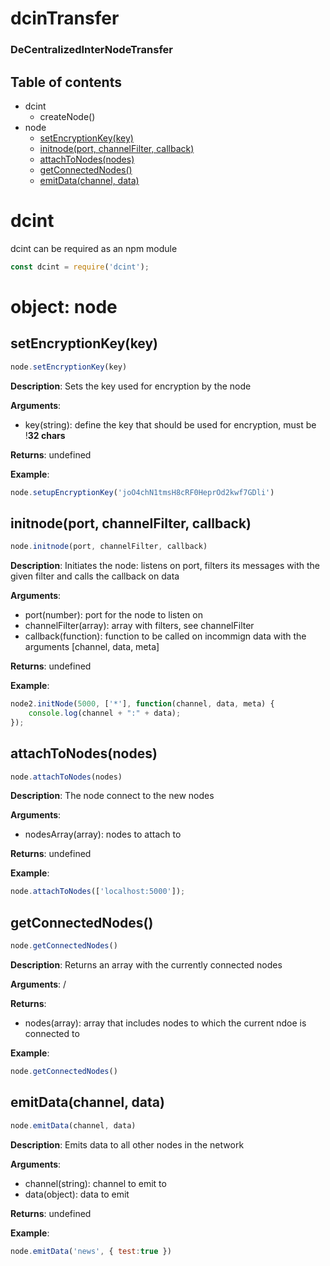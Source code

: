 # dcinTransfer
### **D**e**C**entralized**I**nter**N**ode**T**ransfer

## Table of contents
+ dcint
	+ createNode()
+ node
	+ [setEncryptionKey(key)](#setencryptionkeykey)
	+ [initnode(port, channelFilter, callback)](#initnodeport-channelfilter-callback)
	+ [attachToNodes(nodes)](#attachtonodesnodes)
	+ [getConnectedNodes()](#getconnectednodes)
	+ [emitData(channel, data)](#emitdatachannel-data)


# dcint

dcint can be required as an npm module
```js
const dcint = require('dcint');
```

# object: node

## setEncryptionKey(key)
```js
node.setEncryptionKey(key)
```
**Description**: 
Sets the key used for encryption by the node

**Arguments**:
+ key(string): define the key that should be used for encryption, must be !**32 chars**

**Returns**: undefined

**Example**:
```js
node.setupEncryptionKey('joO4chN1tmsH8cRF0HeprOd2kwf7GDli')
```

##  initnode(port, channelFilter, callback)
```js
node.initnode(port, channelFilter, callback)
```
**Description**: 
Initiates the node: listens on port, filters its messages with the given filter and calls the callback on data

**Arguments**:
+ port(number): port for the node to listen on
+ channelFilter(array): array with filters, see channelFilter
+ callback(function): function to be called on incommign data with the arguments [channel, data, meta]

**Returns**: undefined

**Example**:
```js
node2.initNode(5000, ['*'], function(channel, data, meta) {
    console.log(channel + ":" + data);
});
```

## attachToNodes(nodes)
```js
node.attachToNodes(nodes)
```
**Description**: 
The node connect to the new nodes

**Arguments**:
+ nodesArray(array): nodes to attach to

**Returns**: undefined

**Example**:
```js
node.attachToNodes(['localhost:5000']);
```

## getConnectedNodes()
```js
node.getConnectedNodes()
```
**Description**: 
Returns an array with the currently connected nodes

**Arguments**:
/

**Returns**: 
+ nodes(array): array that includes nodes to which the current ndoe is connected to

**Example**:
```js
node.getConnectedNodes()
```

## emitData(channel, data)
```js
node.emitData(channel, data)
```
**Description**: 
Emits data to all other nodes in the network

**Arguments**:
+ channel(string): channel to emit to
+ data(object): data to emit

**Returns**: undefined

**Example**:
```js
node.emitData('news', { test:true })
```


